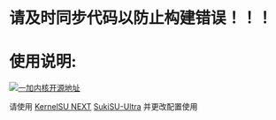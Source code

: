 # 请及时同步代码以防止构建错误！！！

# 使用说明:
[![一加内核开源地址](https://img.shields.io/badge/OnePlus%20Kernel%20Manifest-EB0029?logo=oneplus&logoColor=white&style=flat-square)](https://github.com/OnePlusOSS/kernel_manifest)

请使用 [KernelSU NEXT](https://github.com/Xiaomichael/OnePlus-Actions/actions/workflows/Build%20KernelSU%20Next.yml) [SukiSU-Ultra](https://github.com/Xiaomichael/OnePlus-Actions/actions/workflows/Build%20SukiSU-Ultra.yml) 并更改配置使用
